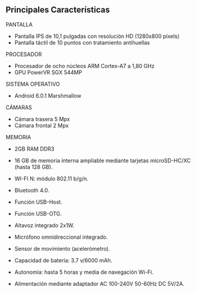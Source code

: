 ## Principales Características

PANTALLA

* Pantalla IPS de 10,1 pulgadas con resolución HD (1280x800 píxels)
* Pantalla táctil de 10 puntos con tratamiento antihuellas

PROCESADOR

* Procesador de ocho núcleos ARM Cortex-A7 a 1,80 GHz
* GPU PowerVR SGX 544MP

SISTEMA OPERATIVO

* Android<trade> 6.0.1 Marshmallow

CÁMARAS

* Cámara trasera 5 Mpx
* Cámara frontal 2 Mpx

MEMORIA

* 2GB RAM DDR3
* 16 GB de memoria interna ampliable mediante tarjetas microSD-HC/XC (hasta 128 GB).


* WI-FI N: módulo 802.11 b/g/n.
* Bluetooth 4.0.

* Función USB-Host.
* Función USB-OTG.
* Altavoz integrado 2x1W.
* Micrófono omnidireccional integrado.
* Sensor de movimiento (acelerómetro).
* Capacidad de batería: 3.7 v/6000 mAh.
* Autonomía: hasta 5 horas y media de navegación Wi-Fi.
* Alimentación mediante adaptador AC 100-240V 50-60Hz DC 5V/2A.
